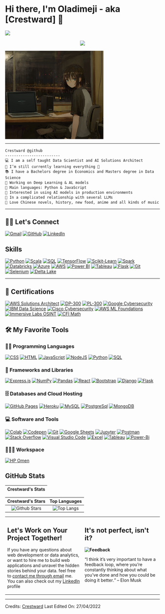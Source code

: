 # Hi there, I'm Oladimeji - aka [Crestward] 👋 

![](https://komarev.com/ghpvc/?username=Crestward&color=lightgrey)
<br/>

<!-- <img src="https://komarev.com/ghpvc/?Crestward" alt="Profile views" align='center'/> <a href="https://github.com/Crestward/Crestward"> </a>  -->
<p align="center">
  <a href="https://github.com/DenverCoder1/readme-typing-svg"><img src="https://readme-typing-svg.herokuapp.com?lines=AI Solutions Architect;Data+Scientist;Applied AI Developer;DS%20|%20AI%20|%20ML%20Enthusiastic;Always%20learning%20new%20things&center=true&width=380&height=45"></a>
</p>

<img align="center" src="https://github.com/I-am-vishalmaurya/I-am-vishalmaurya/blob/main/cropped_image.png" alt="Unfortunately I didn't find the author of the pic, feel to open a pull request if found" width="320" />
<hr>

```
Crestward @github
-------------------------
💻 I am a self taught Data Scientist and AI Solutions Architect
🌱 I’m still currently learning everything 🤣
📚 I have a Bachelors degree in Economics and Masters degree in Data Science 
🔭 Working on Deep Learning & AL models
🌟 Main languages: Python & JavaScript
🚩 Interested in using AI models in production environments
💖 In a complicated relationship with several LLMs
🎵 Love Chinese novels, history, new food, anime and all kinds of music
```
<hr>

## 🙋‍♀️ Let's Connect
<a href="mailto:oladimeji759@gmail.com"><img src="https://img.icons8.com/bubbles/50/000000/gmail.png" title='Gmail' alt="Gmail"/></a>
<a href="https://github.com/Crestward"><img src="https://img.icons8.com/bubbles/50/000000/github.png" title='GitHub' alt="GitHub"/></a>
<a href="https://www.linkedin.com/in/adeyemi-oladimeji-490696133"><img src="https://img.icons8.com/bubbles/50/000000/linkedin.png" title='LinkedIn' alt="LinkedIn"/></a>


## Skills
<p>
  <a href="#"><img alt="Python" src="https://img.shields.io/badge/Python-%2314354C.svg?logo=python&logoColor=white"></a>
  <a href="#"><img alt="Scala" src="https://img.shields.io/badge/Scala-%23DC322F.svg?logo=scala&logoColor=white"></a>
  <a href="#"><img alt="SQL" src="https://img.shields.io/badge/SQL-%23025E8C.svg?logo=mysql&logoColor=white"></a>
  <a href="#"><img alt="TensorFlow" src="https://img.shields.io/badge/TensorFlow-%23FF6F00.svg?logo=tensorflow&logoColor=white"></a>
  <a href="#"><img alt="Scikit-Learn" src="https://img.shields.io/badge/Scikit--Learn-%230052CC.svg?logo=scikitlearn&logoColor=white"></a>
  <a href="#"><img alt="Spark" src="https://img.shields.io/badge/Apache%20Spark-%23E25A1C.svg?logo=apache-spark&logoColor=white"></a>
  <a href="#"><img alt="Databricks" src="https://img.shields.io/badge/Databricks-%23FF7A00.svg?logo=databricks&logoColor=white"></a>
  <a href="#"><img alt="Azure" src="https://img.shields.io/badge/Azure-%230072C6.svg?logo=microsoft-azure&logoColor=white"></a>
  <a href="#"><img alt="AWS" src="https://img.shields.io/badge/AWS-%23FF9900.svg?logo=amazon-aws&logoColor=white"></a>
  <a href="#"><img alt="Power BI" src="https://img.shields.io/badge/Power--BI-%2300A6ED.svg?logo=power-bi&logoColor=white"></a>
  <a href="#"><img alt="Tableau" src="https://img.shields.io/badge/Tableau-%23007AC0.svg?logo=tableau&logoColor=white"></a>
  <a href="#"><img alt="Flask" src="https://img.shields.io/badge/Flask-%23000000.svg?logo=flask&logoColor=white"></a>
  <a href="#"><img alt="Git" src="https://img.shields.io/badge/Git-%23F05033.svg?logo=git&logoColor=white"></a>
  <a href="#"><img alt="Selenium" src="https://img.shields.io/badge/Selenium-%2322A6F7.svg?logo=selenium&logoColor=white"></a>
  <a href="#"><img alt="Delta Lake" src="https://img.shields.io/badge/Delta%20Lake-%23FF6B6B.svg"></a>
</p>


---

## 🏅 Certifications

<p>
  <a href="#"><img alt="AWS Solutions Architect" src="https://img.shields.io/badge/AWS%20Solutions%20Architect-2025-brightgreen"></a>
  <a href="#"><img alt="DP-300" src="https://img.shields.io/badge/Microsoft_DP300-2025-blue"></a>
  <a href="#"><img alt="PL-300" src="https://img.shields.io/badge/Microsoft_PL300-2025-blueviolet"></a>
  <a href="#"><img alt="Google Cybersecurity" src="https://img.shields.io/badge/Google_Cybersecurity-2023-yellow"></a>
  <a href="#"><img alt="IBM Data Science" src="https://img.shields.io/badge/IBM_Data_Science-2023-blue"></a>
  <a href="#"><img alt="Cisco Cybersecurity" src="https://img.shields.io/badge/Cisco_Cybersecurity-2023-lightgrey"></a>
  <a href="#"><img alt="AWS ML Foundations" src="https://img.shields.io/badge/AWS_ML_Foundations-2023-orange"></a>
  <a href="#"><img alt="Immersive Labs OSINT" src="https://img.shields.io/badge/Immersive_OSINT-2023-success"></a>
  <a href="#"><img alt="CFI Math" src="https://img.shields.io/badge/CFI_Math-2022-blue"></a>
</p>



## 🛠️ My Favorite Tools

### 👨‍💻 Programming Languages

<p>
    <a href="https://github.com/Crestward/Crestward"><img alt="CSS" src="https://img.shields.io/badge/CSS%20-%231572B6.svg?logo=css3&logoColor=white"></a>
    <a href="https://github.com/Crestward/Crestward"><img alt="HTML" src="https://img.shields.io/badge/HTML%20-%23E34F26.svg?logo=html5&logoColor=white"></a>
    <a href="https://github.com/Crestward/Crestward"><img alt="JavaScript" src="https://img.shields.io/badge/JavaScript%20-%23F7DF1E.svg?logo=javascript&logoColor=black"></a>
    <a href="https://github.com/Crestward/Crestward"><img alt="NodeJS" src="https://img.shields.io/badge/Node.js%20-%2343853D.svg?logo=node.js&logoColor=white"></a>
    <a href="https://github.com/Crestward/Crestward"><img alt="Python" src="https://img.shields.io/badge/Python%20-%2314354C.svg?logo=python&logoColor=white"></a>
    <a href="https://github.com/Crestward/Crestward"><img alt="SQL" src="https://img.shields.io/badge/SQL%20-%23025E8C.svg?logo=amazon-dynamodb&logoColor=white"></a>

###  🧰 Frameworks and Libraries

<p>
    <a href="#"><img alt="Express.js" src="https://img.shields.io/badge/Express.js%20-%23150458.svg?logo=express&logoColor=white%22"></a>
    <a href="#"><img alt="NumPy" src="https://img.shields.io/badge/Numpy%20-%23013243.svg?logo=numpy&logoColor=white"></a>
    <a href="#"><img alt="Pandas" src="https://img.shields.io/badge/Pandas%20-%23150458.svg?logo=pandas&logoColor=white"></a>
    <a href="#"><img alt="React" src="https://img.shields.io/badge/React-20232A?style=for-the-badge&logo=react&logoColor=61DAFB"></a>
    <a href="#"><img alt="Bootstrap" src="https://img.shields.io/badge/Bootstrap-563D7C?style=for-the-badge&logo=bootstrap&logoColor=white"></a>
    <a href="#"><img alt="Django" src="https://img.shields.io/badge/Django-092E20?style=for-the-badge&logo=django&logoColor=white"></a>
    <a href="#"><img alt="Flask" src="https://img.shields.io/badge/Flask%20-%23150458.svg?logo=flask&logoColor=white%22"></a>





</p>

### 🗄️ Databases and Cloud Hosting

<p>
    <a href="#"><img alt="GitHub Pages" src="https://img.shields.io/badge/GitHub%20Pages-%23327FC7.svg?logo=github&logoColor=white"></a>
    <a href="#"><img alt="Heroku" src="https://img.shields.io/badge/Heroku%20-%23430098.svg?logo=heroku&logoColor=white"></a>
    <a href="#"><img alt="MySQL" src="https://img.shields.io/badge/MySQL-00000F?style=for-the-badge&logo=mysql&logoColor=white"></a>
    <a href="#"><img alt="PostgreSql" src ="https://img.shields.io/badge/PostgreSql%20-%23150458.svg?logo=postgresql&logoColor=white%22"></a>
    <a href="#"><img alt="MongoDB" src ="https://img.shields.io/badge/MongoDB%20-%23150458.svg?logo=MongoDB&logoColor=white%22"></a>
</p>

### 💻 Software and Tools

<p>
    <a href="#"><img alt="Colab" src="https://img.shields.io/badge/Colab-00b56a.svg?logo=google-colab&logoColor=white"></a>
    <a href="#"><img alt="Codepen" src="https://img.shields.io/badge/Codepen-000000.svg?logo=codepen&logoColor=white"></a>
    <a href="#"><img alt="Git" src="https://img.shields.io/badge/Git%20-%23F05033.svg?logo=git&logoColor=white"></a>
    <a href="#"><img alt="Google Sheets" src="https://img.shields.io/badge/Google%20Sheets%20-%2334A853.svg?logo=google%20sheets&logoColor=white"></a>
    <a href="#"><img alt="Jupyter" src="https://img.shields.io/badge/Jupyter%20-%23F37626.svg?logo=Jupyter&logoColor=white"></a>
    <a href="#"><img alt="Postman" src="https://img.shields.io/badge/Postman-FF6C37?logo=postman&logoColor=white"></a>
    <a href="#"><img alt="Stack Overflow" src="https://img.shields.io/badge/-Stack%20Overflow-FE7A16?logo=stack-overflow&logoColor=white"></a>
    <a href="#"><img alt="Visual Studio Code" src="https://img.shields.io/badge/Visual%20Studio%20Code-0078d7.svg?logo=visual-studio-code&logoColor=white"></a>
    <a href="#"><img alt="Excel" src="https://img.shields.io/badge/Excel%20-%23150458.svg?logo=microsoft-excel&logoColor=white%22"></a>
    <a href="#"><img alt="Tableau" src="https://img.shields.io/badge/Tableau%20-%23150458.svg?logo=tableau&logoColor=white%22"></a>
    <a href="#"><img alt="Power-Bi" src="https://img.shields.io/badge/Power-BI%20-%23150458.svg?logo=power-bi&logoColor=white%22"></a>

</p>

### 👨🏽‍💻 Workspace
<p>
    <a href="#"><img alt="HP Omen" src="https://img.shields.io/badge/HP-Omen%20-%23150458.svg?logo=hp&logoColor=white%22"></a>
</p>


## GitHub Stats

|                                                                     Crestward's Stats                                                                     |
|:------------------------------------------------------------------------------------------------------------------------------------------------------:|

|                                                                                                      Crestward's Stars                                                                                                       |                                                           Top Languages                                                           |      
|:-------------------------------------------------------------------------------------------------------------------------------------------------------------------------------------------------------------------------:|:---------------------------------------------------------------------------------------------------------------------------------:|
| ![Github Stars](https://github-readme-stats.vercel.app/api?username=Crestward&show_icons=true&locale=en&count_private=true&hide_rank=true&custom_title=My%20GitHub%20Stats&disable_animations=true&theme=algolia) | ![Top Langs](https://github-readme-stats.vercel.app/api/top-langs/?username=Aditya664&langs_count=8&theme=algolia&layout=compact) |




<table style="border: none">
  <tr>
  <td width="50%" valign="top">

## Let's Work on Your Project Together!

If you have any questions about web development or data analytics, or want to hire me to build web applications and unravel the hidden stories behind your data. feel free to <a href="mailto:oladimeji759@gmail.com">contact me through email</a> me. 
You can also check out my <a href="https://www.linkedin.com/in/adeyemi-oladimeji-490696133">LinkedIn</a> profile 

  </td>
  <td width="50%" valign="top">

## It's not perfect, isn't it?

**<img alt="Feedback" src="https://img.shields.io/badge/Ask%20me-anything-1abc9c.svg">**

“I think it’s very important to have a feedback loop, where you’re constantly thinking about what you’ve done and how you could be doing it better.”
– Elon Musk

  </td>
  </tr>
</table>

------
Credits: [Crestward](https://github.com/Crestward)
Last Edited On: 27/04/2022



